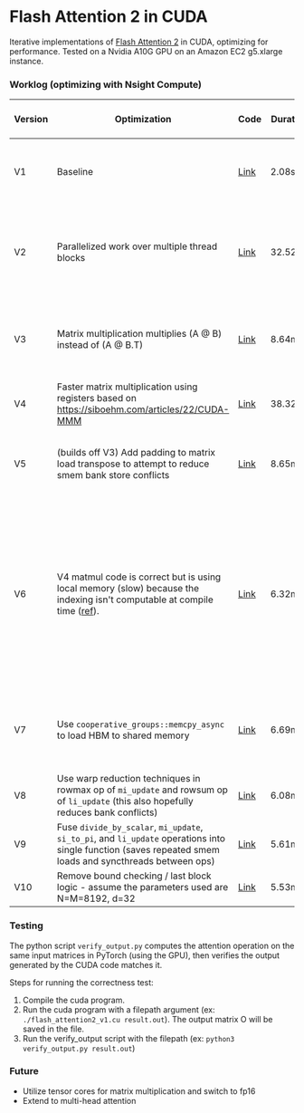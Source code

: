 # Flash Attention 2 in CUDA

Iterative implementations of [Flash Attention 2](https://arxiv.org/abs/2307.08691) in CUDA, optimizing for performance. Tested on a Nvidia A10G GPU on an Amazon EC2 g5.xlarge instance.

### Worklog (optimizing with Nsight Compute)

| Version | Optimization | Code | Duration | Cycles | Compute Throughput % | Memory Throughput % | Notes |
| - | - | - | - | - | - | - | - |
| V1 | Baseline | [Link](./flash_attention2_v1.cu) | 2.08s | 2,741,237,357 | 0.27% | 1.19% | Estimated speedup 98.75% since only 1 of 80 SMs being used. Compiling with `nvcc -o flash_attention2_v1 flash_attention2_v1.cu -lineinfo`.
| V2 | Parallelized work over multiple thread blocks | [Link](./flash_attention2_v2.cu) | 32.52ms | 42,890,564 | 17.25% | 76.00% | Uncoalesced shared accesses est speedup 86.73%, shared load bank conflicts est speedup 78.20%, L1TEX local store access pattern est speedup 74.97%. Matrix multiplication is primary memory overhead.
| V3 | Matrix multiplication multiplies (A @ B) instead of (A @ B.T) | [Link](./flash_attention2_v3.cu) | 8.64ms | 11,394,958 | 64.93% | 64.93% | L1TEX local store access pattern est speedup 55.43%; Memory I/O causing warp stalls. `matrix_block_load_transpose()` seems to have a big memory overhead.
| V4 | Faster matrix multiplication using registers based on https://siboehm.com/articles/22/CUDA-MMM | [Link](./flash_attention2_v4.cu) | 38.32ms | 50,579,102 | 45.72% | 45.72% | Why is this slower than V3? Seems to be using local memory not registers.
| V5 | (builds off V3) Add padding to matrix load transpose to attempt to reduce smem bank store conflicts | [Link](./flash_attention2_v5.cu) | 8.65ms | 11,411,135 | 64.84% | 64.84% | Matrix multiplication needs to be improved. li_update and mi_update also have excessive L1 wavefronts. Padding doesn't seem to have done much...
| V6 | V4 matmul code is correct but is using local memory (slow) because the indexing isn't computable at compile time ([ref](https://forums.developer.nvidia.com/t/nvcc-chooses-to-use-local-memory-while-there-is-a-lot-of-registers-it-can-use/198870)). | [Link](./flash_attention2_v6.cu) | 6.32ms | 8,342,705 | 55.81% | 55.81% | Threads per block reduced to 512 to allow for more register space (only 64k per thread block, according to [technical specifications](https://docs.nvidia.com/cuda/cuda-c-programming-guide/index.html#features-and-technical-specifications)). However matmul is much faster so this is worth doing. New compile command: `nvcc -o flash_attention2_v6 flash_attention2_v6.cu -lineinfo -Xptxas -v -O3 -maxrregcount 128` to utilize as many registers as possible. Tried various blocktiling sizes (constant T), T=4 has best performance. This builds off V4, padding didn't do much.
| V7 | Use `cooperative_groups::memcpy_async` to load HBM to shared memory | [Link](./flash_attention2_v7.cu) | 6.69ms | 8,833,354 | 52.65% | 52.65% | Async memory seems to be slower, maybe not enough time between operations to reap benefits... could try double buffering in matrix multiply to get async memory load benefits.
| V8 | Use warp reduction techniques in rowmax op of `mi_update` and rowsum op of `li_update` (this also hopefully reduces bank conflicts) | [Link](./flash_attention2_v8.cu) | 6.08ms | 8,105,621 | 59.97% | 59.97% | 
| V9 | Fuse `divide_by_scalar`, `mi_update`, `si_to_pi`, and `li_update` operations into single function (saves repeated smem loads and syncthreads between ops) | [Link](./flash_attention2_v9.cu) | 5.61ms | 7,400,516 | 62.72% | 62.72% |
| V10 | Remove bound checking / last block logic - assume the parameters used are N=M=8192, d=32 | [Link](./flash_attention2_v9.cu) | 5.53ms | 7,291,137 | 63.53% | 63.53% |

### Testing

The python script `verify_output.py` computes the attention operation on the same input matrices in PyTorch (using the GPU), then verifies the output generated by the CUDA code matches it.

Steps for running the correctness test:
1. Compile the cuda program.
1. Run the cuda program with a filepath argument (ex: `./flash_attention2_v1.cu result.out`). The output matrix O will be saved in the file.
2. Run the verify_output script with the filepath (ex: `python3 verify_output.py result.out`)

### Future
- Utilize tensor cores for matrix multiplication and switch to fp16
- Extend to multi-head attention
